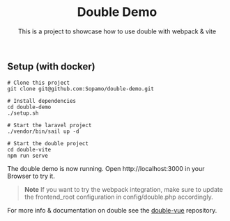 <div id="top"></div>

<div align="center">
  <h1 align="center">Double Demo</h1>

  <p align="center">
    This is a project to showcase how to use double with webpack & vite
  </p>
</div>
<br>

## Setup (with docker)
    # Clone this project
    git clone git@github.com:Sopamo/double-demo.git

    # Install dependencies
    cd double-demo
    ./setup.sh

    # Start the laravel project
    ./vendor/bin/sail up -d

    # Start the double project
    cd double-vite
    npm run serve

The double demo is now running. Open http://localhost:3000 in your Browser to try it.

> **Note**
> If you want to try the webpack integration, make sure to update the frontend_root configuration
> in config/double.php accordingly.

For more info & documentation on double see the [double-vue](https://github.com/Sopamo/double-vue) repository.
